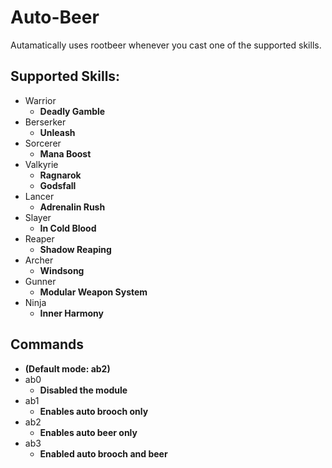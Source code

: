 # Auto-Beer

Autamatically uses rootbeer whenever you cast one of the supported skills.

## Supported Skills:   
- Warrior 
  - **Deadly Gamble**  
- Berserker
  -  **Unleash**  
- Sorcerer
  -  **Mana Boost**    
- Valkyrie
  -  **Ragnarok**
  -  **Godsfall**
- Lancer
  -  **Adrenalin Rush**  
- Slayer
  -  **In Cold Blood**     
- Reaper
  -  **Shadow Reaping**    
- Archer
  -  **Windsong**
- Gunner
  -  **Modular Weapon System**
- Ninja
  -  **Inner Harmony**


## Commands 

- **(Default mode: ab2)**
- ab0
  -  **Disabled the module**   
- ab1
  -  **Enables auto brooch only**  
- ab2
  -  **Enables auto beer only**    
- ab3
  -  **Enabled auto brooch and beer**  
